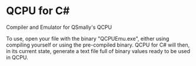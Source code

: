 # QCPU for C#
Compiler and Emulator for QSmally's QCPU

To use, open your file with the binary "QCPUEmu.exe", either using compiling yourself or using the pre-compiled binary. QCPU for C# will then, in its current state, generate a text file full of binary values ready to be used in QCPU.
